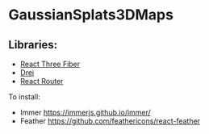 # GaussianSplats3DMaps 


## Libraries:

- [React Three Fiber](https://r3f.docs.pmnd.rs/getting-started/introduction)
- [Drei](https://drei.docs.pmnd.rs/getting-started/introduction)
- [React Router](https://reactrouter.com/en/main)


To install:

- Immer https://immerjs.github.io/immer/
- Feather https://github.com/feathericons/react-feather